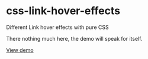 # css-link-hover-effects
Different Link hover effects with pure CSS

There nothing much here, the demo will speak for itself.

[View demo](https:jo-geek-.io/css-link-hover-effects/)
